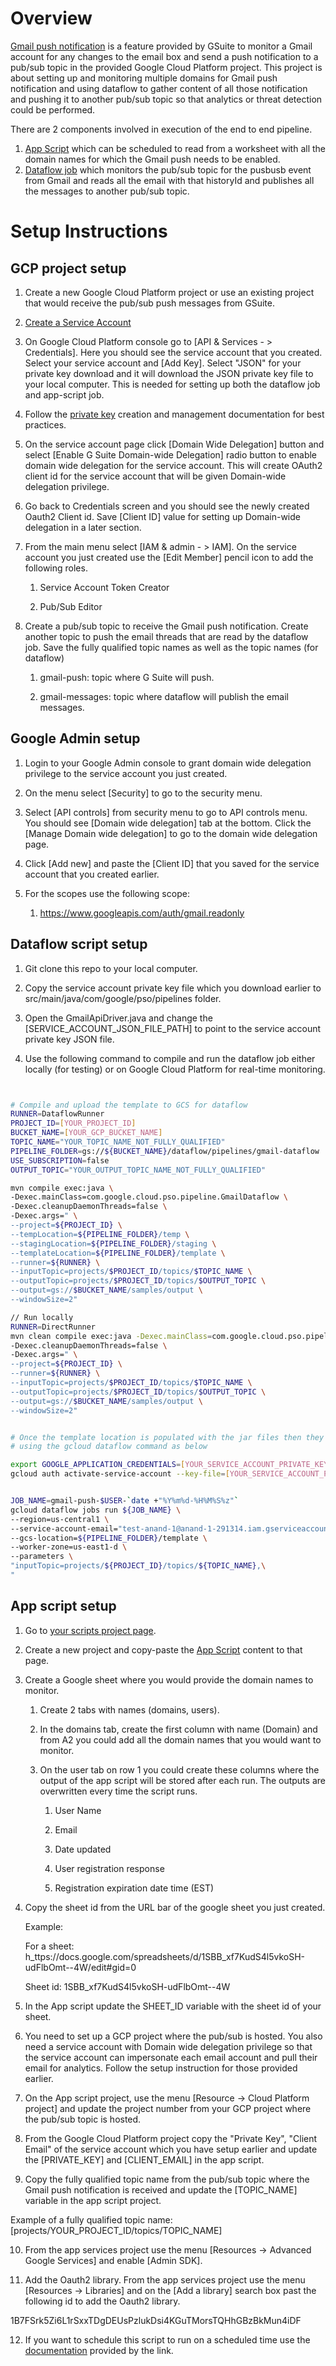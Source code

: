 # Overview

[Gmail push notification](https://developers.google.com/gmail/api/guides/push) is a feature provided by GSuite to monitor a Gmail account for any changes to the email box and send a push notification to a pub/sub topic in the provided Google Cloud Platform project. This project is about setting up and monitoring multiple domains for Gmail push notification and using dataflow to gather content of all those notification and pushing it to another pub/sub topic so that analytics or threat detection could be performed.

There are 2 components involved in execution of the end to end pipeline.

1. [App Script](code.gs) which can be scheduled to read from a worksheet with all the domain names for which the Gmail push needs to be enabled.
2. [Dataflow job](src/main/java/com/google/cloud/pso/pipeline/GmailDataflow.java) which monitors the pub/sub topic for the pusbusb event from Gmail and reads all the email with that historyId and publishes all the messages to another pub/sub topic.

# Setup Instructions

## GCP project setup

1. Create a new Google Cloud Platform project or use an existing project that would receive the pub/sub push messages from GSuite.

2. [Create a Service Account](https://cloud.google.com/iam/docs/creating-managing-service-accounts) 

3. On Google Cloud Platform console go to [API & Services - > Credentials]. Here you should see the service account that you created. Select your service account and [Add Key]. Select "JSON" for your private key download and it will download the JSON private key file to your local computer. This is needed for setting up both the dataflow job and app-script job. 

4. Follow the [private key](https://cloud.google.com/iam/docs/creating-managing-service-account-keys) creation and management documentation for best practices.

5. On the service account page click [Domain Wide Delegation] button and select [Enable G Suite Domain-wide Delegation] radio button to enable domain wide delegation for the service account. This will create OAuth2 client id for the service account that will be given Domain-wide delegation privilege.

6. Go back to Credentials screen and you should see the newly created Oauth2 Client id. Save [Client ID] value for setting up Domain-wide delegation in a later section.

7. From the main menu select [IAM & admin - > IAM]. On the service account you just created use the [Edit Member] pencil icon to add the following roles.

    1. Service Account Token Creator

    2. Pub/Sub Editor

8. Create a pub/sub topic to receive the Gmail push notification. Create another topic to push the email threads that are read by the dataflow job. Save the fully qualified topic names as well as the topic names (for dataflow)

    1. gmail-push: topic where G Suite will push.

    2. gmail-messages: topic where dataflow will publish the email messages.


## Google Admin setup

1. Login to your Google Admin console to grant domain wide delegation privilege to the service account you just created.

2. On the menu select [Security] to go to the security menu. 

3. Select [API controls] from security menu to go to API controls menu. You should see [Domain wide delegation] tab at the bottom. Click the [Manage Domain wide delegation] to go to the domain wide delegation page.

4. Click [Add new] and paste the [Client ID] that you saved for the service account that you created earlier.

5. For the scopes use the following scope:

    1. https://www.googleapis.com/auth/gmail.readonly

## Dataflow script setup

1. Git clone this repo to your local computer.

2. Copy the service account private key file which you download earlier to src/main/java/com/google/pso/pipelines folder.

3. Open the GmailApiDriver.java and change the [SERVICE_ACCOUNT_JSON_FILE_PATH] to point to the service account private key JSON file.

4. Use the following command to compile and run the dataflow job either locally (for testing) or on Google Cloud Platform for real-time monitoring.

```sh


# Compile and upload the template to GCS for dataflow
RUNNER=DataflowRunner 
PROJECT_ID=[YOUR_PROJECT_ID]
BUCKET_NAME=[YOUR_GCP_BUCKET_NAME]
TOPIC_NAME="YOUR_TOPIC_NAME_NOT_FULLY_QUALIFIED"
PIPELINE_FOLDER=gs://${BUCKET_NAME}/dataflow/pipelines/gmail-dataflow
USE_SUBSCRIPTION=false 
OUTPUT_TOPIC="YOUR_OUTPUT_TOPIC_NAME_NOT_FULLY_QUALIFIED"

mvn compile exec:java \
-Dexec.mainClass=com.google.cloud.pso.pipeline.GmailDataflow \
-Dexec.cleanupDaemonThreads=false \
-Dexec.args=" \
--project=${PROJECT_ID} \
--tempLocation=${PIPELINE_FOLDER}/temp \
--stagingLocation=${PIPELINE_FOLDER}/staging \
--templateLocation=${PIPELINE_FOLDER}/template \
--runner=${RUNNER} \
--inputTopic=projects/$PROJECT_ID/topics/$TOPIC_NAME \
--outputTopic=projects/$PROJECT_ID/topics/$OUTPUT_TOPIC \
--output=gs://$BUCKET_NAME/samples/output \
--windowSize=2"

// Run locally
RUNNER=DirectRunner
mvn clean compile exec:java -Dexec.mainClass=com.google.cloud.pso.pipeline.GmailDataflow \
-Dexec.cleanupDaemonThreads=false \
-Dexec.args=" \
--project=${PROJECT_ID} \
--runner=${RUNNER} \
--inputTopic=projects/$PROJECT_ID/topics/$TOPIC_NAME \
--outputTopic=projects/$PROJECT_ID/topics/$OUTPUT_TOPIC \
--output=gs://$BUCKET_NAME/samples/output \
--windowSize=2"


# Once the template location is populated with the jar files then they can be launched
# using the gcloud dataflow command as below

export GOOGLE_APPLICATION_CREDENTIALS=[YOUR_SERVICE_ACCOUNT_PRIVATE_KEY_FILE_LOCATION]
gcloud auth activate-service-account --key-file=[YOUR_SERVICE_ACCOUNT_PRIVATE_KEY_FILE_LOCATION]


JOB_NAME=gmail-push-$USER-`date +"%Y%m%d-%H%M%S%z"`
gcloud dataflow jobs run ${JOB_NAME} \
--region=us-central1 \
--service-account-email="test-anand-1@anand-1-291314.iam.gserviceaccount.com" \
--gcs-location=${PIPELINE_FOLDER}/template \
--worker-zone=us-east1-d \
--parameters \
"inputTopic=projects/${PROJECT_ID}/topics/${TOPIC_NAME},\
"

```
## App script setup

1. Go to [your scripts project page](https://script.google.com/home).
2. Create a new project and copy-paste the [App Script](code.gs) content to that page.
3. Create a Google sheet where you would provide the domain names to monitor.

   1. Create 2 tabs with names (domains, users).

   2. In the domains tab, create the first column with name (Domain) and from A2 you could add all the domain names that you would want to monitor.

   3. On the user tab on row 1 you could create these columns where the output of the app script will be stored after each run. The outputs are overwritten every time the script runs.

      1. User Name

      2. Email

      3. Date updated

      4. User registration response

      5. Registration expiration date time (EST)

4. Copy the sheet id from the URL bar of the google sheet you just created.

   Example:

   For a sheet: h_ttps://docs.google.com/spreadsheets/d/1SBB_xf7KudS4l5vkoSH-udFlbOmt--4W/edit#gid=0

   Sheet id: 1SBB_xf7KudS4l5vkoSH-udFlbOmt--4W

5. In the App script update the SHEET_ID variable with the sheet id of your sheet.

6. You need to set up a GCP project where the pub/sub is hosted. You also need a service account with Domain wide delegation privilege so that the service account can impersonate each email account and pull their email for analytics. Follow the setup instruction for those provided earlier.

7. On the App script project, use the menu [Resource -> Cloud Platform project] and update the project number from your GCP project where the pub/sub topic is hosted.

8. From the Google Cloud Platform project copy the "Private Key", "Client Email" of the service account which you have setup earlier and update the [PRIVATE_KEY] and [CLIENT_EMAIL] in the app script.

9. Copy the fully qualified topic name from the pub/sub topic where the Gmail push notification is received and update the [TOPIC_NAME] variable in the app script project.

Example of a fully qualified topic name: [projects/YOUR_PROJECT_ID/topics/TOPIC_NAME]

10. From the app services project use the menu [Resources -> Advanced Google Services] and enable [Admin SDK].

11. Add the Oauth2 library. From the app services project use the menu [Resources -> Libraries] and on the [Add a library] search box past the following id to add the Oauth2 library.

1B7FSrk5Zi6L1rSxxTDgDEUsPzlukDsi4KGuTMorsTQHhGBzBkMun4iDF

12. If you want to schedule this script to run on a scheduled time use the [documentation](https://developers.google.com/apps-script/guides/triggers/installable#time-driven_triggers) provided by the link.

